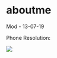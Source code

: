 aboutme
=======


Mod - 13-07-19

Phone Resolution:

<img src="http://abdiels.site/img/phone.png" />

	

